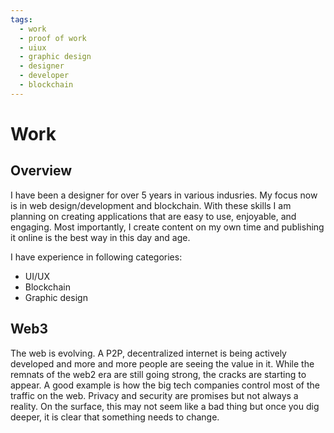 ```yaml
---
tags:
  - work
  - proof of work
  - uiux
  - graphic design
  - designer
  - developer
  - blockchain
---
```


# Work

## Overview

I have been a designer for over 5 years in various indusries.  My focus now is in web design/development and blockchain.  With these skills I am planning on creating applications that are easy to use, enjoyable, and engaging.  Most importantly, I create content on my own time and publishing it online is the best way in this day and age. 

I have experience in following categories:

- UI/UX
- Blockchain
- Graphic design

## Web3

The web is evolving.  A P2P, decentralized internet is being actively developed and more and more people are seeing the value in it.  While the remnats of the web2 era are still going strong, the cracks are starting to appear.  A good example is how the big tech companies control most of the traffic on the web.  Privacy and security are promises but not always a reality.  On the surface, this may not seem like a bad thing but once you dig deeper, it is clear that something needs to change. 



